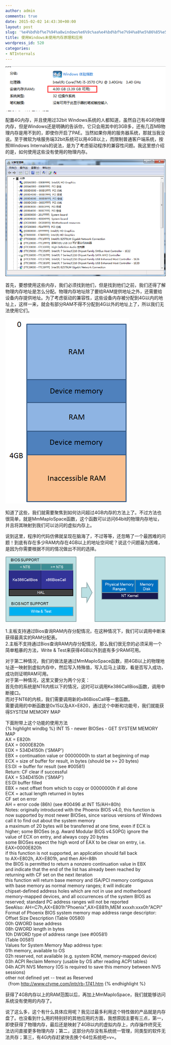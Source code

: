 ```yaml
---
author: admin
comments: true
date: 2015-02-02 14:43:30+00:00
layout: post
slug: '%e4%bd%bf%e7%94%a8windows%e6%9c%aa%e4%bd%bf%e7%94%a8%e5%86%85%e5%ad%98%e5%8e%9f%e7%90%86%e5%92%8c%e5%ba%94%e7%94%a8'
title: 使用Windows未使用内存原理和应用
wordpress_id: 520
categories:
- NTInternals
---
```


[![20150202104522](/uploads/2015/02/20150202104522.png)](/uploads/2015/02/20150202104522.png)

配置4G内存，并且使用过32bit Windows系统的人都知道，虽然自己有4G的物理内存，但是Windows还是明确的告诉你，它只会用其中的3GB多，还有几百MB物理内存是用不到的，即使你开启了PAE。当然如果你用的服务器系统，那就当我没说。至于微软为啥服务端32bit系统可以用4GB以上，而限制普通客户端系统，按照Windows Internals的说法，是为了考虑驱动程序的兼容性问题。我这里想介绍的是，如何使用这些没有使用的物理内存。

[![20150202105145](/uploads/2015/02/20150202105145.png)](/uploads/2015/02/20150202105145.png)

首先，要想使用这些内存，我们必须找到他们，但是找到他们之前，我们还得了解物理内存地址是怎么分配。物理内存地址除了要给RAM提供地址之外，还需要给设备内存提供地址。为了考虑驱动的兼容性，这些设备内存被分配到4G以内的地址上，这样一来，就会有部分RAM不得不分配到4G以外的地址上了，所以我们无法使用它们。

[![20150202110332](/uploads/2015/02/20150202110332.png)](/uploads/2015/02/20150202110332.png)

知道了这些，我们就需要聚焦到如何访问超过4GB内存的方法上了。不过方法也很简单，就是MmMapIoSpace函数，这个函数可以访问64bit的物理内存地址，并且将其映射到我们可以访问的虚拟内存上。

说到这里，程序的代码仿佛就呈现在脑海了，不过等等，还忽略了一个最困难的问题！到底有存在多少RAM内存在4GB以上的地址空间呢？说这个问题最为困难，是因为你需要根据不同的情况做出不同的选择。

[![20150202095553](/uploads/2015/02/20150202095553.png)](/uploads/2015/02/20150202095553.png)

1.主板支持通过Bios查询RAM内存分配情况，在这种情况下，我们可以调用中断来获得最真实的RAM分配表。  
2.主板不支持通过Bios查询RAM内存分配情况，那么我们很无奈的必须采用一个简单粗暴的方法，Write & Test来获得4GB以外到底有多少RAM可用。  

对于第二种情况，我们的做法是通过MmMapIoSpace函数，把4GB以上的物理地址逐一映射到虚拟内存中，然后写入特殊值，写入后马上读取，看是否写入成功，成功则证明RAM可用。  
对于第一种情况，这里又要分为两个分支：  
首先你的系统是NT6内核以下的情况，这时可以调用Ke386CallBios函数，调用中断接口。  
而对于NT6的内核，我们需要调用新的x86BiosCall等一套函数。  
需要调用的中断函数是0x15以及AX=E820，通过这个中断和功能号，我们就能获得SYSTEM MEMORY MAP  

下面附带上这个功能的使用方法  
{% highlight windbg %}
INT 15 - newer BIOSes - GET SYSTEM MEMORY MAP  
   AX = E820h  
   EAX = 0000E820h  
   EDX = 534D4150h ('SMAP')  
   EBX = continuation value or 00000000h to start at beginning of map  
   ECX = size of buffer for result, in bytes (should be >= 20 bytes)  
   ES:DI -> buffer for result (see #00581)  
Return: CF clear if successful  
    EAX = 534D4150h ('SMAP')  
    ES:DI buffer filled  
    EBX = next offset from which to copy or 00000000h if all done  
    ECX = actual length returned in bytes  
   CF set on error  
    AH = error code (86h) (see #00496 at INT 15/AH=80h)  
Notes:   originally introduced with the Phoenix BIOS v4.0, this function is  
    now supported by most newer BIOSes, since various versions of Windows  
    call it to find out about the system memory  
   a maximum of 20 bytes will be transferred at one time, even if ECX is  
    higher; some BIOSes (e.g. Award Modular BIOS v4.50PG) ignore the  
    value of ECX on entry, and always copy 20 bytes  
   some BIOSes expect the high word of EAX to be clear on entry, i.e.  
    EAX=0000E820h  
   if this function is not supported, an application should fall back  
    to AX=E802h, AX=E801h, and then AH=88h  
   the BIOS is permitted to return a nonzero continuation value in EBX  
    and indicate that the end of the list has already been reached by  
    returning with CF set on the next iteration  
   this function will return base memory and ISA/PCI memory contiguous  
    with base memory as normal memory ranges; it will indicate  
    chipset-defined address holes which are not in use and motherboard  
    memory-mapped devices, and all occurrences of the system BIOS as  
    reserved; standard PC address ranges will not be reported  
SeeAlso: AH=C7h,AX=E801h"Phoenix",AX=E881h,MEM xxxxh:xxx0h"ACPI"  
Format of Phoenix BIOS system memory map address range descriptor:  
Offset   Size   Description   (Table 00580)  
00h   QWORD   base address  
08h   QWORD   length in bytes  
10h   DWORD   type of address range (see #00581)  
(Table 00581)  
Values for System Memory Map address type:  
01h   memory, available to OS  
02h   reserved, not available (e.g. system ROM, memory-mapped device)  
03h   ACPI Reclaim Memory (usable by OS after reading ACPI tables)  
04h   ACPI NVS Memory (OS is required to save this memory between NVS  
    sessions)  
other   not defined yet -- treat as Reserved  
（from http://www.ctyme.com/intr/rb-1741.htm
{% endhighlight %}

获得了4GB内存以上的RAM范围以后，再加上MmMapIoSpace，我们就能够访问系统没有使用的内存了。

说了这么多，这个有什么具体应用呢？我见过最多利用这个特性做的产品就是内存盘了。也没看到什么用的特别好的其他应用的方面，我想原因主要有三点，第一，即使获得了物理内存，最后还是映射了4GB以内的虚拟内存上，内存操作终究无法访问直接更多物理内存；第二，这部分内存没有系统统一管理，同类型的软件无法共存；第三，有4G内存赶紧快去换个64位系统吧=v=。
